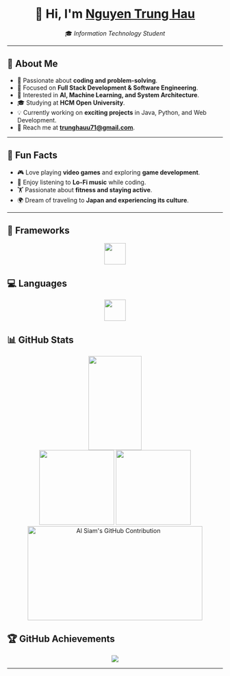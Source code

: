 <h1 align="center">👋 Hi, I'm 
    <a href="https://github.com/Hauharu" target="_blank">Nguyen Trung Hau</a>
</h1>

<p align="center">
    🎓 <em>Information Technology Student</em>  
</p>

---

## 📌 About Me  
- 🚀 Passionate about **coding and problem-solving**.  
- 🎯 Focused on **Full Stack Development & Software Engineering**.  
- 🤖 Interested in **AI, Machine Learning, and System Architecture**.  
- 🎓 Studying at **HCM Open University**.  
- 💡 Currently working on **exciting projects** in Java, Python, and Web Development.  
- 📧 Reach me at **[trunghauu71@gmail.com](mailto:trunghauu71@gmail.com)**.  

---

## 🎯 Fun Facts  
- 🎮 Love playing **video games** and exploring **game development**.  
- 🎵 Enjoy listening to **Lo-Fi music** while coding.  
- 🏋️ Passionate about **fitness and staying active**.  
- 🌍 Dream of traveling to **Japan and experiencing its culture**.  

---

## 🚀 Frameworks 
<div align="center">
    <img src="https://skillicons.dev/icons?i=flask,django,react,spring" height="50"/>
</div>

## 💻 Languages  
<div align="center">
    <img src="https://skillicons.dev/icons?i=cs,cpp,javascript,java,py" height="50"/>
</div>

## 📊 GitHub Stats  

<div align="center">
    <img algin='right' src='https://github-readme-streak-stats.herokuapp.com/?user=hauharu&theme=dracula' width='49.7%' height="220em"/>
    <br>
    <img src='https://github-readme-stats.vercel.app/api?username=hauharu&include_all_commits=true&show_icons=true&theme=tokyonight' height="175em" />
    <img src="https://github-readme-stats.vercel.app/api/top-langs/?username=hauharu&layout=compact&theme=tokyonight" height="175em" />
    <img src="https://github-profile-summary-cards.vercel.app/api/cards/profile-details?username=hauharu&theme=radical" alt="Al Siam's GitHub Contribution" height="220em"  width='90%'/>
</div>


## 🏆 GitHub Achievements  
<p align="center">
    <img src="https://github-profile-trophy.vercel.app/?username=hauharu&theme=tokyonight&margin-w=15&no-frame=true" />
</p>

---



